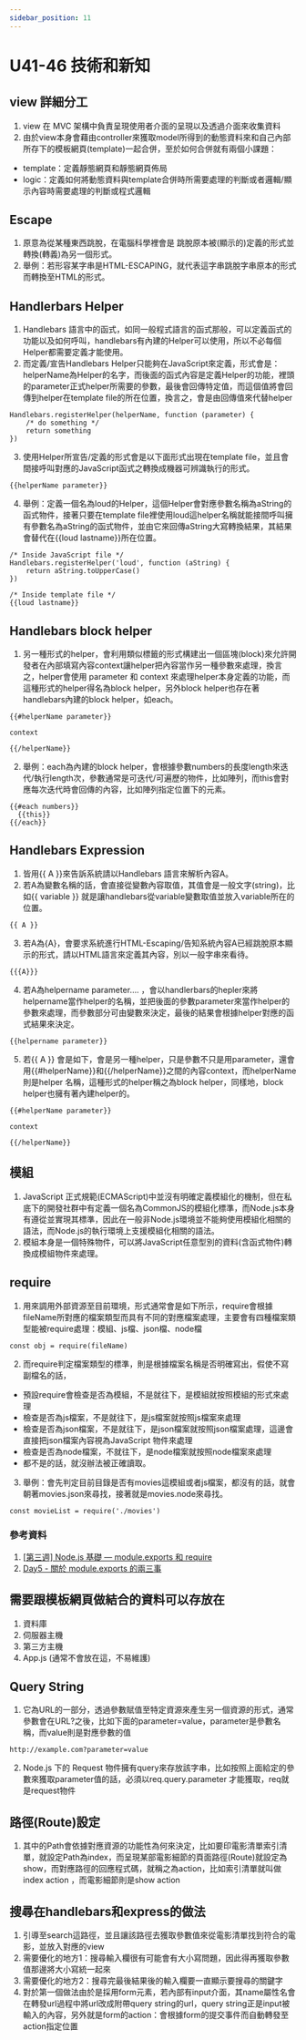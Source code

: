 ```yaml
---
sidebar_position: 11
---
```


# U41-46 技術和新知


## view 詳細分工
1. view 在 MVC 架構中負責呈現使用者介面的呈現以及透過介面來收集資料
2. 由於view本身會藉由controller來獲取model所得到的動態資料來和自己內部所存下的模板網頁(template)一起合併，至於如何合併就有兩個小課題：
 - template：定義靜態網頁和靜態網頁佈局
 - logic：定義如何將動態資料與template合併時所需要處理的判斷或者邏輯/顯示內容時需要處理的判斷或程式邏輯

## Escape
1. 原意為從某種東西跳脫，在電腦科學裡會是 跳脫原本被(顯示的)定義的形式並轉換(轉義)為另一個形式。
2. 舉例：若形容某字串是HTML-ESCAPING，就代表這字串跳脫字串原本的形式而轉換至HTML的形式。

## Handlerbars Helper
1. Handlebars 語言中的函式，如同一般程式語言的函式那般，可以定義函式的功能以及如何呼叫，handlebars有內建的Helper可以使用，所以不必每個Helper都需要定義才能使用。
2. 而定義/宣告Handlebars Helper只能夠在JavaScript來定義，形式會是：helperName為Helper的名字，而後面的函式內容是定義Helper的功能，裡頭的parameter正式helper所需要的參數，最後會回傳特定值，而這個值將會回傳到helper在template file的所在位置，換言之，會是由回傳值來代替helper
```
Handlebars.registerHelper(helperName, function (parameter) {
    /* do something */
    return something
})
```
3. 使用Helper所宣告/定義的形式會是以下面形式出現在template file，並且會間接呼叫對應的JavaScript函式之轉換成機器可辨識執行的形式。

```
{{helperName parameter}}
```
4. 舉例：定義一個名為loud的Helper，這個Helper會對應參數名稱為aString的函式物件，接著只要在template file裡使用loud這helper名稱就能接間呼叫擁有參數名為aString的函式物件，並由它來回傳aString大寫轉換結果，其結果會替代在{{loud lastname}}所在位置。

```
/* Inside JavaScript file */
Handlebars.registerHelper('loud', function (aString) {
    return aString.toUpperCase()
})

/* Inside template file */
{{loud lastname}}
```

## Handlebars block helper
1. 另一種形式的helper，會利用類似標籤的形式構建出一個區塊(block)來允許開發者在內部填寫內容context讓helper把內容當作另一種參數來處理，換言之，helper會使用 parameter 和 context 來處理helper本身定義的功能，而這種形式的helper得名為block helper，另外block helper也存在著handlebars內建的block helper，如each。


```
{{#helperName parameter}}

context

{{/helperName}}

```

2. 舉例：each為內建的block helper，會根據參數numbers的長度length來迭代/執行length次，參數通常是可迭代/可遍歷的物件，比如陣列，而this會對應每次迭代時會回傳的內容，比如陣列指定位置下的元素。

```
{{#each numbers}}
  {{this}}
{{/each}}
```


## Handlebars Expression
1. 皆用{{ A }}來告訴系統請以Handlebars 語言來解析內容A。
2. 若A為變數名稱的話，會直接從變數內容取值，其值會是一般文字(string)，比如{{ variable }} 就是讓handlebars從variable變數取值並放入variable所在的位置。
```
{{ A }}
```
3. 若A為{A}，會要求系統進行HTML-Escaping/告知系統內容A已經跳脫原本顯示的形式，請以HTML語言來定義其內容，別以一般字串來看待。

```
{{{A}}}
```

4. 若A為helpername parameter…. ，會以handlerbars的hepler來將helpername當作helper的名稱，並把後面的參數parameter來當作helper的參數來處理，而參數部分可由變數來決定，最後的結果會根據helper對應的函式結果來決定。
```
{{helpername parameter}}
```

5.  若{{ A }} 會是如下，會是另一種helper，只是參數不只是用parameter，還會用{{#helperName}}和{{/helperName}}之間的內容context，而helperName則是helper 名稱，這種形式的helper稱之為block helper，同樣地，block helper也擁有著內建helper的。

```
{{#helperName parameter}}

context

{{/helperName}}

```

## 模組
1. JavaScript 正式規範(ECMAScript)中並沒有明確定義模組化的機制，但在私底下的開發社群中有定義一個名為CommonJS的模組化標準，而Node.js本身有遵從並實現其標準，因此在一般非Node.js環境並不能夠使用模組化相關的語法，而Node.js的執行環境上支援模組化相關的語法。
2. 模組本身是一個特殊物件，可以將JavaScript任意型別的資料(含函式物件)轉換成模組物件來處理。


## require
1. 用來調用外部資源至目前環境，形式通常會是如下所示，require會根據fileName所對應的檔案類型而具有不同的對應檔案處理，主要會有四種檔案類型能被require處理：模組、js檔、json檔、node檔

```
const obj = require(fileName)
```
2. 而require判定檔案類型的標準，則是根據檔案名稱是否明確寫出，假使不寫副檔名的話，
 - 預設require會檢查是否為模組，不是就往下，是模組就按照模組的形式來處理
 - 檢查是否為js檔案，不是就往下，是js檔案就按照js檔案來處理
 - 檢查是否為json檔案，不是就往下，是json檔案就按照json檔案處理，這邊會直接把json檔案內容視為JavaScript 物件來處理
 - 檢查是否為node檔案，不就往下，是node檔案就按照node檔案來處理
 - 都不是的話，就沒辦法被正確讀取。

3. 舉例：會先判定目前目錄是否有movies這模組或者js檔案，都沒有的話，就會朝著movies.json來尋找，接著就是movies.node來尋找。

```
const movieList = require('./movies')
```


### 參考資料
1. [[第三週] Node.js 基礎 — module.exports 和 require](https://miahsuwork.medium.com/第三週-node-js-基礎-module-exports-和-require-2f9f6915d9f0)
2. [Day5 - 關於 module.exports 的兩三事](https://ithelp.ithome.com.tw/articles/10185083)

## 需要跟模板網頁做結合的資料可以存放在
1. 資料庫
2. 伺服器主機
3. 第三方主機
4. App.js (通常不會放在這，不易維護)



## Query String
1. 它為URL的一部分，透過參數賦值至特定資源來產生另一個資源的形式，通常參數會在URL?之後，比如下面的parameter=value，parameter是參數名稱，而value則是對應參數的值

```
http://example.com?parameter=value
```

2. Node.js 下的 Request 物件擁有query來存放該字串，比如按照上面給定的參數來獲取parameter值的話，必須以req.query.parameter 才能獲取，req就是request物件


## 路徑(Route)設定
1. 其中的Path會依據對應資源的功能性為何來決定，比如要印電影清單索引清單，就設定Path為index，而呈現某部電影細節的頁面路徑(Route)就設定為show，而對應路徑的回應程式碼，就稱之為action，比如索引清單就叫做 index action ，而電影細節則是show action

## 搜尋在handlebars和express的做法
1. 引導至search這路徑，並且讓該路徑去獲取參數值來從電影清單找到符合的電影，並放入對應的view
2. 需要優化的地方1：搜尋輸入欄很有可能會有大小寫問題，因此得再獲取參數值那邊將大小寫統一起來
3. 需要優化的地方2：搜尋完最後結果後的輸入欄要一直顯示要搜尋的關鍵字
4. 對於第一個做法由於是採用form元素，若內部有input介面，其name屬性名會在轉發url過程中將url改成附帶query string的url，query string正是input被輸入的內容，另外就是form的action：會根據form的提交事件而自動轉發至action指定位置